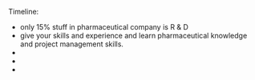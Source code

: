 Timeline: 

* only 15% stuff in pharmaceutical company is R & D
* give your skills and experience and learn pharmaceutical knowledge and project management skills. 
* 
*
*

